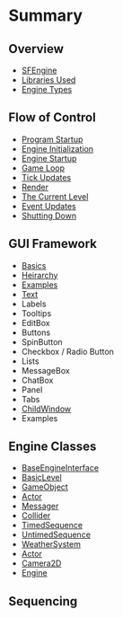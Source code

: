 # Summary

## Overview

* [SFEngine](README.md)
* [Libraries Used](libraries-used.md)
* [Engine Types](engine-types.md)

## Flow of Control

* [Program Startup](flow-of-control/program-execution.md)
* [Engine Initialization](flow-of-control/engine-initialization.md)
* [Engine Startup](flow-of-control/engine-startup.md)
* [Game Loop](flow-of-control/game-loop.md)
* [Tick Updates](flow-of-control/tick-updates.md)
* [Render](flow-of-control/render.md)
* [The Current Level](flow-of-control/the-current-level.md)
* [Event Updates](flow-of-control/event-updates.md)
* [Shutting Down](flow-of-control/shutting-down.md)

## GUI Framework

* [Basics](gui-framework/basics.md)
* [Heirarchy](gui-framework/heirarchy.md)
* [Examples](gui-framework/examples.md)
* [Text](gui-framework/text.md)
* Labels
* Tooltips
* EditBox
* Buttons
* SpinButton
* Checkbox / Radio Button
* Lists
* MessageBox
* ChatBox
* Panel
* Tabs
* [ChildWindow](gui-framework/childwindow.md)
* Examples

## Engine Classes

* [BaseEngineInterface](engine-classes/baseengineinterface.md)
* [BasicLevel](engine-classes/basiclevel.md)
* [GameObject](engine-classes/gameobject-class.md)
* [Actor](engine-classes/actor.md)
* [Messager](engine-classes/messager.md)
* [Collider](engine-classes/timing.md)
* [TimedSequence](engine-classes/timedsequence.md)
* [UntimedSequence](engine-classes/untimedsequence.md)
* [WeatherSystem](engine-classes/weathersystem.md)
* [Actor](engine-classes/actor.md)
* [Camera2D](engine-classes/camera2d.md)
* [Engine](engine-classes/engine.md)

## Sequencing

